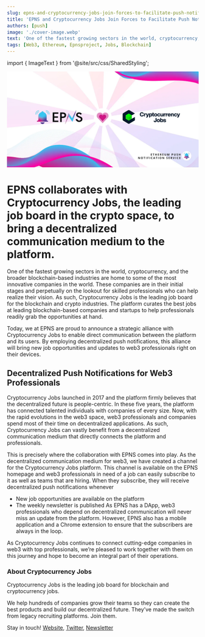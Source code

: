 ```yaml
---
slug: epns-and-cryptocurrency-jobs-join-forces-to-facilitate-push-notifications-for-users
title: 'EPNS and Cryptocurrency Jobs Join Forces to Facilitate Push Notifications for Users'
authors: [push]
image: './cover-image.webp'
text: 'One of the fastest growing sectors in the world, cryptocurrency, and the broader blockchain-based industries are home to some of the most innovative companies in the world.'
tags: [Web3, Ethereum, Epnsproject, Jobs, Blockchain]
---
```


import { ImageText } from '@site/src/css/SharedStyling';

![Cover image of EPNS and Cryptocurrency Jobs Join Forces to Facilitate Push Notifications for Users](./cover-image.webp)

<!--truncate-->

<!--customheaderpoint-->

# EPNS collaborates with Cryptocurrency Jobs, the leading job board in the crypto space, to bring a decentralized communication medium to the platform.

One of the fastest growing sectors in the world, cryptocurrency, and the broader blockchain-based industries are home to some of the most innovative companies in the world. These companies are in their initial stages and perpetually on the lookout for skilled professionals who can help realize their vision. As such, Cryptocurrency Jobs is the leading job board for the blockchain and crypto industries. The platform curates the best jobs at leading blockchain-based companies and startups to help professionals readily grab the opportunities at hand.

Today, we at EPNS are proud to announce a strategic alliance with Cryptocurrency Jobs to enable direct communication between the platform and its users. By employing decentralized push notifications, this alliance will bring new job opportunities and updates to web3 professionals right on their devices.

## Decentralized Push Notifications for Web3 Professionals

Cryptocurrency Jobs launched in 2017 and the platform firmly believes that the decentralized future is people-centric. In these five years, the platform has connected talented individuals with companies of every size. Now, with the rapid evolutions in the web3 space, web3 professionals and companies spend most of their time on decentralized applications. As such, Cryptocurrency Jobs can vastly benefit from a decentralized communication medium that directly connects the platform and professionals.

This is precisely where the collaboration with EPNS comes into play. As the decentralized communication medium for web3, we have created a channel for the Cryptocurrency Jobs platform. This channel is available on the EPNS homepage and web3 professionals in need of a job can easily subscribe to it as well as teams that are hiring. When they subscribe, they will receive decentralized push notifications whenever

- New job opportunities are available on the platform
- The weekly newsletter is published
  As EPNS has a DApp, web3 professionals who depend on decentralized communication will never miss an update from the platform. However, EPNS also has a mobile application and a Chrome extension to ensure that the subscribers are always in the loop.

As Cryptocurrency Jobs continues to connect cutting-edge companies in web3 with top professionals, we’re pleased to work together with them on this journey and hope to become an integral part of their operations.

### About Cryptocurrency Jobs

Cryptocurrency Jobs is the leading job board for blockchain and cryptocurrency jobs.

We help hundreds of companies grow their teams so they can create the best products and build our decentralized future. They’ve made the switch from legacy recruiting platforms. Join them.

Stay in touch! [Website](https://cryptocurrencyjobs.co/), [Twitter](https://twitter.com/jobsincrypto), [Newsletter](https://cryptocurrencyjobs.co/newsletter)
